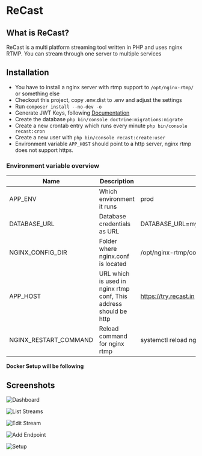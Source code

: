 # ReCast

## What is ReCast?

ReCast is a multi platform streaming tool written in PHP and uses nginx RTMP. You can stream through one server to multiple services

## Installation

* You have to install a nginx server with rtmp support to ```/opt/nginx-rtmp/``` or something else
* Checkout this project, copy .env.dist to .env and adjust the settings
* Run ```composer install --no-dev -o```
* Generate JWT Keys, following [Documentation](https://github.com/lexik/LexikJWTAuthenticationBundle/blob/HEAD/Resources/doc/index.md#installation)
* Create the database ```php bin/console doctrine:migrations:migrate```
* Create a new crontab entry which runs every minute ```php bin/console recast:cron```
* Create a new user with ```php bin/console recast:create:user```
* Environment variable ``APP_HOST`` should point to a http server, nginx rtmp does not support https.

### Environment variable overview
| Name                  | Description                                                       | Example                                          |
|-----------------------|-------------------------------------------------------------------|--------------------------------------------------|
| APP_ENV               | Which environment it runs                                         | prod                                             |
| DATABASE_URL          | Database credentials as URL                                       | DATABASE_URL=mysql://USER:PASS@HOST:3306/DB_NAME |
| NGINX_CONFIG_DIR      | Folder where nginx.conf is located                                | /opt/nginx-rtmp/conf/                            |
| APP_HOST              | URL which is used in nginx rtmp conf, This address should be http | https://try.recast.in                            |
| NGINX_RESTART_COMMAND | Reload command for nginx rtmp                                     | systemctl reload nginx-rtmp                      |

**Docker Setup will be following**

## Screenshots

![Dashboard](https://i.imgur.com/6gcqWTh.png)

![List Streams](https://i.imgur.com/E5FVy9K.png)

![Edit Stream](https://i.imgur.com/PHYjnQn.png)

![Add Endpoint](https://i.imgur.com/bYteEQR.png)

![Setup](https://i.imgur.com/ZfP7Tpv.png)